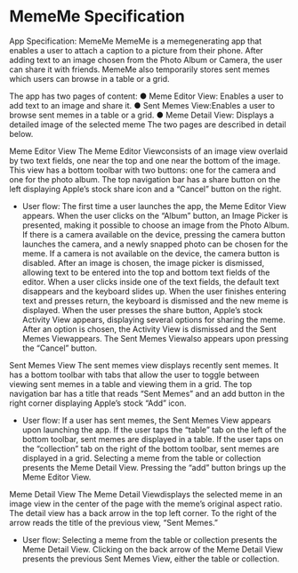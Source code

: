 # MemeMe Specification
App Specification: MemeMe
MemeMe is a meme­generating app that enables a user to attach a caption to a picture from their phone. After adding text to an image chosen from the Photo Album or Camera, the user can share it with friends. MemeMe also temporarily stores sent memes which users can browse in a table or a grid.

The app has two pages of content:
● Meme Editor View: ​Enables a user to add text to an image and share it.
● Sent Memes View:​Enables a user to browse sent memes in a table or a grid.
● Meme Detail View: ​Displays a detailed image of the selected meme
The two pages are described in detail below.

Meme Editor View
The Meme Editor View​consists of an image view overlaid by two text fields, one near the top and one near the bottom of the image. This view has a bottom toolbar with two buttons: one for the camera and one for the photo album. The top navigation bar has a share button on the left displaying Apple’s stock share icon and a “Cancel” button on the right.
- User flow: The first time a user launches the app, the Meme Editor View​appears. When the user clicks on the “Album” button, an Image Picker is presented, making it possible to choose an image from the Photo Album. If there is a camera available on the device, pressing the camera button launches the camera, and a newly snapped photo can be chosen for the meme. If a camera is not available on the device, the camera button is disabled. After an image is chosen, the image picker is dismissed, allowing text to be entered into the top and bottom text fields of the editor. When a user clicks inside one of the text fields, the default text disappears and the keyboard slides up. When the user finishes entering text and presses return, the keyboard is dismissed and the new meme is displayed. When the user presses the share button, Apple’s stock Activity View appears, displaying several options for sharing the meme. After an option is chosen, the Activity View is dismissed and the Sent Memes View​appears. The Sent Memes View​also appears upon pressing the “Cancel” button.

Sent Memes View
The sent memes view displays recently sent memes. It has a bottom toolbar with tabs that allow the user to toggle between viewing sent memes in a table and viewing them in a grid. The top navigation bar has a title that reads “Sent Memes” and an add button in the right corner displaying Apple’s stock “Add” icon.
- User flow: If a user has sent memes, the Sent Memes View ​appears upon launching the app. If the user taps the “table” tab on the left of the bottom toolbar, sent memes are displayed in a table. If the user taps on the “collection” tab on the right of the bottom toolbar, sent memes are displayed in a grid. Selecting a meme from the table or collection presents the Meme Detail View​. Pressing the “add” button brings up the Meme Editor View​.

Meme Detail View
The Meme Detail View​displays the selected meme in an image view in the center of the page with the meme’s original aspect ratio. The detail view has a back arrow in the top left corner. To the right of the arrow reads the title of the previous view, “Sent Memes.”
- User flow: Selecting a meme from the table or collection presents the Meme Detail View​. Clicking on the back arrow of the Meme Detail View​presents the previous Sent Memes View​, either the table or collection.
